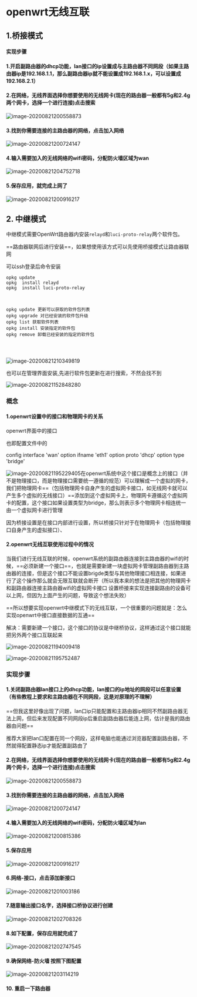 # openwrt无线互联

## 1.桥接模式

#### 实现步骤

#### 1.开启副路由器的dhcp功能，lan接口的ip设置成与主路由器不同网段（如果主路由器ip是192.168.1.1，那么副路由器ip就不能设置成192.168.1.x，可以设置成192.168.2.1）

#### 2.在网络，无线界面选择你想要使用的无线网卡(现在的路由器一般都有5g和2.4g两个网卡，选择一个进行连接)点击搜索

![image-20200821200558873](https://raw.githubusercontent.com/yusenyi123/pictures1/master/imgs/20200827164316.png)

#### 3.找到你需要连接的主路由器的网络，点击加入网络

![image-20200821200724147](https://raw.githubusercontent.com/yusenyi123/pictures1/master/imgs/20200827164322.png)

#### 4.输入需要加入的无线网络的wifi密码，分配防火墙区域为wan

![image-20200821204752718](https://raw.githubusercontent.com/yusenyi123/pictures1/master/imgs/20200827164330.png)

#### 5.保存应用，就完成上网了

![image-20200821200916217](https://raw.githubusercontent.com/yusenyi123/pictures1/master/imgs/20200827164337.png)

## 2. 中继模式

中继模式需要OpenWrt路由器内安装`relayd`和`luci-proto-relay`两个软件包。

==路由器联网后进行安装==，如果想使用该方式可以先使用桥接模式让路由器联网

可以ssh登录后命令安装

```
opkg update
opkg  install relayd
opkg  install luci-proto-relay



opkg update 更新可以获取的软件包列表
opkg upgrade 对已经安装的软件包升级
opkg list 获取软件列表
opkg install 安装指定的软件包
opkg remove 卸载已经安装的指定的软件包




```

![image-20200821210349819](https://raw.githubusercontent.com/yusenyi123/pictures1/master/imgs/20200827164344.png)

也可以在管理界面安装,先进行软件包更新在进行搜索，不然会找不到

![image-20200821152848280](https://raw.githubusercontent.com/yusenyi123/pictures1/master/imgs/20200827164353.png)

### 概念

#### 1.openwrt设置中的接口和物理网卡的关系

openwrt界面中的接口

也即配置文件中的

config interface 'wan'
	option ifname 'eth1'
	option proto 'dhcp'
	option type 'bridge'



![image-20200821195229405](https://raw.githubusercontent.com/yusenyi123/pictures1/master/imgs/20200827164358.png)在openwrt系统中这个接口是概念上的接口（并不是物理接口，而是物理接口需要统一遵循的规范）可以理解成一个虚拟的网卡，我们把物理网卡==（包括物理网卡自身产生的虚拟网卡接口，如无线网卡就可以产生多个虚拟的无线接口）==添加到这个虚拟网卡上，物理网卡遵循这个虚拟网卡的配置，这个接口如果设置类型为bridge，那么则表示多个物理网卡相连统一由一个虚拟网卡进行管理

因为桥接设置是在接口内部进行设置，所以桥接只针对于在物理网卡（包括物理接口自身产生的虚拟接口）、

#### 2.openwrt无线互联使用过程中的情况

当我们进行无线互联的时候，openwrt系统的副路由器连接到主路由器的wifi的时候，==必须新建一个接口==，也就是需要新建一块虚拟网卡管理副路由器到主路由器的连接，但是这个接口不能设置brigde类型与其他物理接口相连接，如果进行了这个操作那么就会无限互联就会断开（所以我本来的想法是把其他的物理网卡和副路由器连接主路由器wifi的虚拟网卡接口 设置桥接来实现连接副路由的设备可以上网，但因为上面产生的问题，导致这个想法失败）



==所以想要实现openwrt中继模式下的无线互联，一个很重要的问题就是：怎么实现openwrt中接口直接数据的互通==

解决：需要新建一个接口，这个接口的协议是中继桥协议，这样通过这个接口就能把另外两个接口互联起来

![image-20200821194009418](https://raw.githubusercontent.com/yusenyi123/pictures1/master/imgs/20200827164406.png)

![image-20200821195752487](https://raw.githubusercontent.com/yusenyi123/pictures1/master/imgs/20200827164413.png)

### 实现步骤

#### 1.关闭副路由器lan接口上的dhcp功能，lan接口的ip地址的网段可以任意设置（有些教程上要求和主路由器在不同网段，这是对原理的不理解）

==但我这里好像出现了问题，lan口ip只能配置和主路由器ip相同不然副路由器无法上网，但后来发现配置不同网段ip后重启副路由器后能连上网，估计是我的路由器由问题==

推荐大家把lan口配置在同一个网段，这样电脑也能通过浏览器配置副路由器，不然就得配置静态ip才能配置副路由了

#### 2.在网络，无线界面选择你想要使用的无线网卡(现在的路由器一般都有5g和2.4g两个网卡，选择一个进行连接)点击搜索

![image-20200821200558873](https://raw.githubusercontent.com/yusenyi123/pictures1/master/imgs/20200827164422.png)

#### 3.找到你需要连接的主路由器的网络，点击加入网络

![image-20200821200724147](https://raw.githubusercontent.com/yusenyi123/pictures1/master/imgs/20200827164429.png)

#### 4.输入需要加入的无线网络的wifi密码，分配防火墙区域为lan

![image-20200821200815386](https://raw.githubusercontent.com/yusenyi123/pictures1/master/imgs/20200827164440.png)

#### 5.保存应用

![image-20200821200916217](https://raw.githubusercontent.com/yusenyi123/pictures1/master/imgs/20200827164446.png)

#### 6.网络-接口，点击添加新接口

![image-20200821201003186](https://raw.githubusercontent.com/yusenyi123/pictures1/master/imgs/20200827164455.png)

#### 7.随意输出接口名字，选择接口桥协议进行创建

![image-20200821202708326](https://raw.githubusercontent.com/yusenyi123/pictures1/master/imgs/20200827164502.png)

#### 8.如下配置，保存应用就完成了

![image-20200821202747545](https://raw.githubusercontent.com/yusenyi123/pictures1/master/imgs/20200827164508.png)

#### 9.确保网络-防火墙 按照下图配置

![image-20200821203114219](https://raw.githubusercontent.com/yusenyi123/pictures1/master/imgs/20200827164515.png)

#### 10. 重启一下路由器